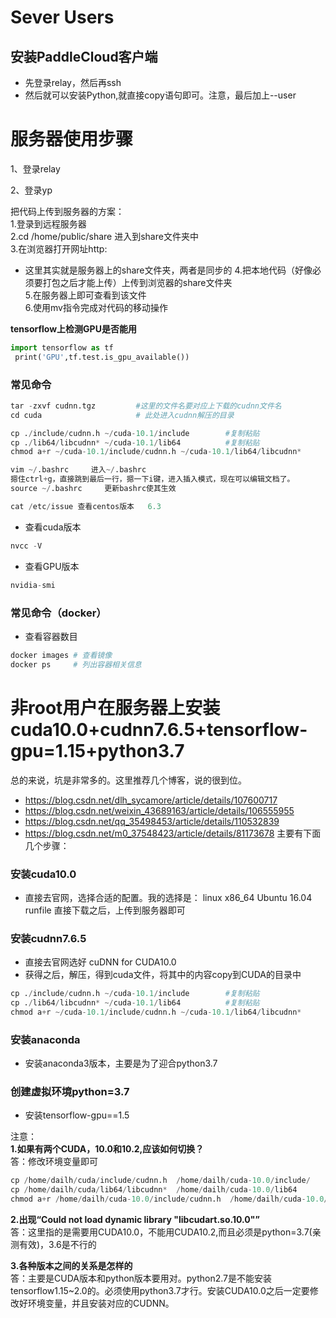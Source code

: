 # Sever Users

## 安装PaddleCloud客户端
- 先登录relay，然后再ssh
- 然后就可以安装Python,就直接copy语句即可。注意，最后加上--user

# 服务器使用步骤

1、登录relay

2、登录yp

把代码上传到服务器的方案：  
1.登录到远程服务器  
2.cd /home/public/share 进入到share文件夹中  
3.在浏览器打开网址http:
- 这里其实就是服务器上的share文件夹，两者是同步的
4.把本地代码（好像必须要打包之后才能上传）上传到浏览器的share文件夹  
5.在服务器上即可查看到该文件  
6.使用mv指令完成对代码的移动操作  

**tensorflow上检测GPU是否能用**

```python
import tensorflow as tf
 print('GPU',tf.test.is_gpu_available())
```

### 常见命令
```python
tar -zxvf cudnn.tgz			#这里的文件名要对应上下载的cudnn文件名  
cd cuda 					# 此处进入cudnn解压的目录

cp ./include/cudnn.h ~/cuda-10.1/include		#复制粘贴  
cp ./lib64/libcudnn* ~/cuda-10.1/lib64			#复制粘贴
chmod a+r ~/cuda-10.1/include/cudnn.h ~/cuda-10.1/lib64/libcudnn*

vim ~/.bashrc     进入~/.bashrc  
摁住ctrl+g，直接跳到最后一行，摁一下i键，进入插入模式，现在可以编辑文档了。
source ~/.bashrc     更新bashrc使其生效

cat /etc/issue 查看centos版本	6.3
```
- 查看cuda版本
```python
nvcc -V
```
- 查看GPU版本
```python
nvidia-smi
```

### 常见命令（docker）
- 查看容器数目
```python
docker images # 查看镜像
docker ps     # 列出容器相关信息
```

# 非root用户在服务器上安装cuda10.0+cudnn7.6.5+tensorflow-gpu=1.15+python3.7
总的来说，坑是非常多的。这里推荐几个博客，说的很到位。
- https://blog.csdn.net/dlh_sycamore/article/details/107600717
- https://blog.csdn.net/weixin_43689163/article/details/106555955
- https://blog.csdn.net/qq_35498453/article/details/110532839
- https://blog.csdn.net/m0_37548423/article/details/81173678
主要有下面几个步骤：
### 安装cuda10.0
- 直接去官网，选择合适的配置。我的选择是：
linux x86_64 Ubuntu  16.04  runfile
直接下载之后，上传到服务器即可

### 安装cudnn7.6.5
- 直接去官网选好 cuDNN for CUDA10.0
- 获得之后，解压，得到cuda文件，将其中的内容copy到CUDA的目录中
```python
cp ./include/cudnn.h ~/cuda-10.1/include		#复制粘贴
cp ./lib64/libcudnn* ~/cuda-10.1/lib64			#复制粘贴
chmod a+r ~/cuda-10.1/include/cudnn.h ~/cuda-10.1/lib64/libcudnn*
```
### 安装anaconda
- 安装anaconda3版本，主要是为了迎合python3.7

### 创建虚拟环境python=3.7
- 安装tensorflow-gpu==1.5

注意：  
**1.如果有两个CUDA，10.0和10.2,应该如何切换？**  
答：修改环境变量即可
```python
cp /home/dailh/cuda/include/cudnn.h  /home/dailh/cuda-10.0/include/  
cp /home/dailh/cuda/lib64/libcudnn*  /home/dailh/cuda-10.0/lib64
chmod a+r /home/dailh/cuda-10.0/include/cudnn.h  /home/dailh/cuda-10.0/lib64/libcudnn*
```
**2.出现“Could not load dynamic library "libcudart.so.10.0"”**  
答：这里指的是需要用CUDA10.0，不能用CUDA10.2,而且必须是python=3.7(亲测有效)，3.6是不行的

**3.各种版本之间的关系是怎样的**  
答：主要是CUDA版本和python版本要用对。python2.7是不能安装tensorflow1.15~2.0的。必须使用python3.7才行。安装CUDA10.0之后一定要修改好环境变量，并且安装对应的CUDNN。
